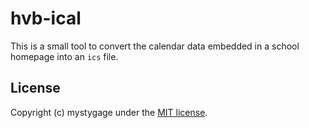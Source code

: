 # hvb-ical

This is a small tool to convert the calendar data embedded in a school homepage into an `ics` file.

## License

Copyright (c) mystygage under the [MIT license](LICENSE).
